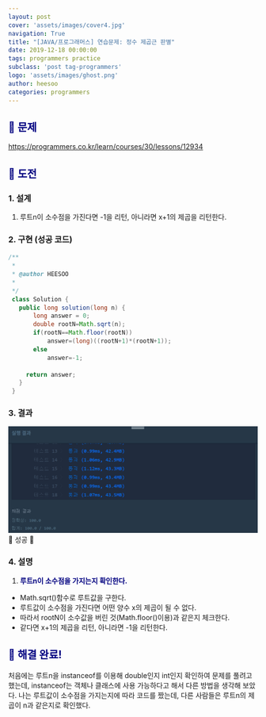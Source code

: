 ```yaml
---
layout: post
cover: 'assets/images/cover4.jpg'
navigation: True
title: "[JAVA/프로그래머스] 연습문제: 정수 제곱근 판별"
date: 2019-12-18 00:00:00
tags: programmers practice
subclass: 'post tag-programmers'
logo: 'assets/images/ghost.png'
author: heesoo
categories: programmers
---
```

## <span style="color:navy">👀 문제</span>
<https://programmers.co.kr/learn/courses/30/lessons/12934>

## <span style="color:navy">👊 도전</span>

### 1. 설계
1. 루트n이 소수점을 가진다면 -1을 리턴, 아니라면 x+1의 제곱을 리턴한다.

### 2. 구현 (성공 코드)
```java
/**
 *
 * @author HEESOO
 *
 */
 class Solution {
   public long solution(long n) {
       long answer = 0;
       double rootN=Math.sqrt(n);
       if(rootN==Math.floor(rootN))
           answer=(long)((rootN+1)*(rootN+1));
       else
           answer=-1;

     return answer;
   }
 }
 ```

### 3. 결과
![실행결과](./assets/images/191218_7.PNG)
🤟 성공 🤟

### 4. 설명
1. **<span style="color:navy">루트n이 소수점을 가지는지 확인한다.</span>**
- Math.sqrt()함수로 루트값을 구한다.
- 루트값이 소수점을 가진다면 어떤 양수 x의 제곱이 될 수 없다.
- 따라서 rootN이 소수값을 버린 것(Math.floor()이용)과 같은지 체크한다.
- 같다면 x+1의 제곱을 리턴, 아니라면 -1을 리턴한다.

## <span style="color:navy">👏 해결 완료!</span>
처음에는 루트n을 instanceof를 이용해 double인지 int인지 확인하여 문제를 풀려고 했는데, instanceof는 객체나 클래스에 사용 가능하다고 해서 다른 방법을 생각해 보았다. 나는 루트값이 소수점을 가지는지에 따라 코드를 짰는데, 다른 사람들은 루트n의 제곱이 n과 같은지로 확인했다.
